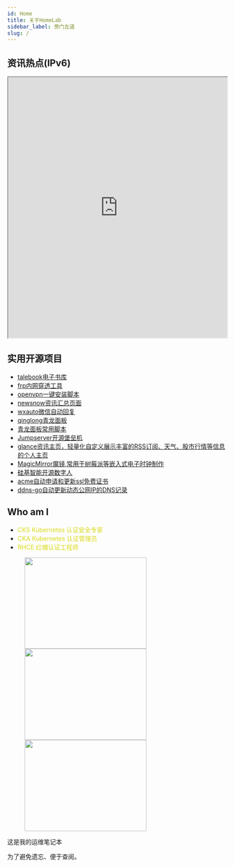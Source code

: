 ```yaml
---
id: Home
title: 关于HomeLab
sidebar_label: 旁门左道
slug: /
---
```

## 资讯热点(IPv6)
<iframe src="https://news.xiebo.fun" width="100%" height="600px" sframeborder="0"></iframe>

## 实用开源项目
* [talebook电子书库](https://github.com/talebook/talebook)
* [frp内网穿透工具](https://github.com/fatedier/frp)
* [openvpn一键安装脚本](https://github.com/Nyr/openvpn-install)
* [newsnow资讯汇总页面](https://github.com/ourongxing/newsnow)
* [wxauto微信自动回复](https://github.com/cluic/wxauto)
* [qinglong青龙面板](https://github.com/whyour/qinglong)
* [青龙面板常用脚本](https://github.com/shufflewzc/faker4)
* [Jumpserver开源堡垒机](https://github.com/jumpserver/jumpserver)
* [glance资讯主页，轻量化自定义展示丰富的RSS订阅、天气、股市行情等信息的个人主页](https://github.com/glanceapp/glance)
* [MagicMirror魔镜,常用于树莓派等嵌入式电子时钟制作](https://github.com/MagicMirrorOrg/MagicMirror)
* [硅基智能开源数字人](https://github.com/GuijiAI/HeyGem.ai)
* [acme自动申请和更新ssl免费证书](https://github.com/acmesh-official/acme.sh)
* [ddns-go自动更新动态公网IP的DNS记录](https://github.com/jeessy2/ddns-go)

## Who am I

*  <font color="#d9d919" >CKS Kubernetes 认证安全专家 </font> 
*  <font color="#d9d919" >CKA Kubernetes 认证管理员 </font>   
*  <font color="#d9d919" >RHCE 红帽认证工程师  </font>

<figure>
<img src="https://xiebo.fun/img/CKS.png" width="280" height="210"/>
<img src="https://xiebo.fun/img/CKA.png" width="280" height="210"/>
<img src="https://xiebo.fun/img/RHCE.png" width="280" height="210"/>
</figure>

这是我的运维笔记本

为了避免遗忘、便于查阅。





